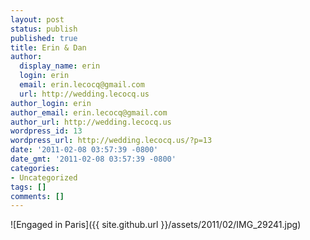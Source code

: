 ```yaml
---
layout: post
status: publish
published: true
title: Erin & Dan
author:
  display_name: erin
  login: erin
  email: erin.lecocq@gmail.com
  url: http://wedding.lecocq.us
author_login: erin
author_email: erin.lecocq@gmail.com
author_url: http://wedding.lecocq.us
wordpress_id: 13
wordpress_url: http://wedding.lecocq.us/?p=13
date: '2011-02-08 03:57:39 -0800'
date_gmt: '2011-02-08 03:57:39 -0800'
categories:
- Uncategorized
tags: []
comments: []
---
```

![Engaged in Paris]({{ site.github.url }}/assets/2011/02/IMG_29241.jpg)
